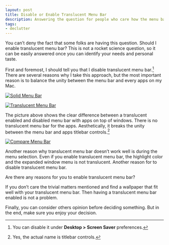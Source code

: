```yaml
---
layout: post
title: Disable or Enable Translucent Menu Bar
description: Answering the question for people who care how the menu bar in OS X is displayed.
tags:
- declutter
---
```

You can’t deny the fact that some folks are having this question. Should I enable translucent menu bar? This is not a rocket science question, so it can be easily answered once you can identify your needs and personal taste.

First and foremost, I should tell you that I disable translucent menu bar.[^1] There are several reasons why I take this approach, but the most important reason is to balance the unity between the menu bar and every apps on my Mac.

[ ![Solid Menu Bar][img1] ](http://images.sayzlim.net/2011/04/menubar_soild.jpg "Solid Menu Bar")

[img1]: http://images.sayzlim.net/2011/04/menubar_soild.jpg "Solid Menu Bar"

[ ![Translucent Menu Bar][img] ](http://images.sayzlim.net/2011/04/menubar_transclucent.jpg "Translucent Menu Bar")

[img]: http://images.sayzlim.net/2011/04/menubar_transclucent.jpg "Translucent Menu Bar"

The picture above shows the clear difference between a translucent enabled and disabled menu bar with apps on top of windows. There is no translucent menu bar for the apps. Aesthetically, it breaks the unity between the menu bar and apps titlebar controls.[^2]

[ ![Compare Menu Bar][img3] ](http://images.sayzlim.net/2011/04/menubar_compare.jpg "Compare Menu Bar")

[img3]: http://images.sayzlim.net/2011/04/menubar_compare.jpg "Compare Menu Bar"

Another reason why translucent menu bar doesn’t work well is during the menu selection. Even if you enable translucent menu bar, the highlight color and the expanded window menu is not translucent. Another reason for to disable translucent menu bar.

Are there any reasons for you to enable translucent menu bar?

If you don’t care the trivial matters mentioned and find a wallpaper that fit well with your translucent menu bar. Then having a translucent menu bar enabled is not a problem.

Finally, you can consider others opinion before deciding something. But in the end, make sure you enjoy your decision.

[^1]: You can disable it under **Desktop > Screen Saver** preferences.

[^2]: Yes, the actual name is titlebar controls.